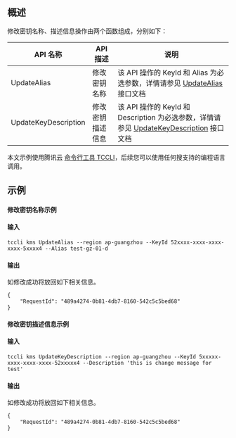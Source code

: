 ## 概述
修改密钥名称、描述信息操作由两个函数组成，分别如下：

| API 名称| API 描述 | 说明|
|---------|---------|---------|
|UpdateAlias | 修改密钥名称 | 该 API 操作的 KeyId 和 Alias 为必选参数，详情请参见 [UpdateAlias](https://cloud.tencent.com/document/product/573/34413) 接口文档|
|UpdateKeyDescription | 修改密钥描述信息 |该 API 操作的 KeyId 和 Description 为必选参数，详情请参见 [UpdateKeyDescription](https://cloud.tencent.com/document/product/573/34412) 接口文档|


本文示例使用腾讯云 [命令行工具 TCCLI](https://cloud.tencent.com/product/cli)，后续您可以使用任何搜支持的编程语言调用。

## 示例
#### 修改密钥名称示例

#### 输入
```shell
tccli kms UpdateAlias --region ap-guangzhou --KeyId 52xxxx-xxxx-xxxx-xxxx-5xxxx4 --Alias test-gz-01-d
```



#### 输出
如修改成功将放回如下相关信息。
```shell
{
    "RequestId": "489a4274-0b81-4db7-8160-542c5c5bed68"
}
```


#### 修改密钥描述信息示例
#### 输入
```shell
tccli kms UpdateKeyDescription --region ap-guangzhou --KeyId 5xxxxx-xxxx-xxxx-xxxx-52xxxxx4 --Description 'this is change message for test'
```


#### 输出
如修改成功将放回如下相关信息。
```shell
{
    "RequestId": "489a4274-0b81-4db7-8160-542c5c5bed68"
}
```
